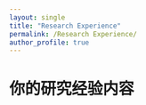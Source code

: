 ```yaml
---
layout: single
title: "Research Experience"
permalink: /Research Experience/
author_profile: true
---
```

# 你的研究经验内容
